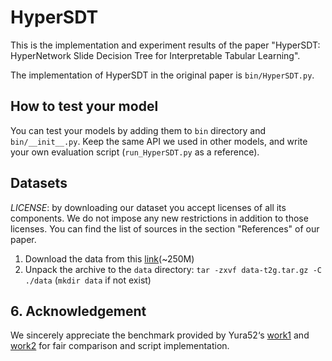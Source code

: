 # HyperSDT
This is the implementation and experiment results of the paper "HyperSDT: HyperNetwork Slide Decision Tree for
Interpretable Tabular Learning".

The implementation of HyperSDT in the original paper is `bin/HyperSDT.py`.

## How to test your model

You can test your models by adding them to `bin` directory and `bin/__init__.py`. Keep the same API we used in other models, and write your own evaluation script (`run_HyperSDT.py` as a reference).

## Datasets

*LICENSE*: by downloading our dataset you accept licenses of all its components. We do not impose any new restrictions in addition to those licenses. You can find the list of sources in the section "References" of our paper.

1. Download the data from this [link](https://huggingface.co/datasets/Sinario/hypersdt/tree/main)(~250M)
2. Unpack the archive to the `data` directory: `tar -zxvf data-t2g.tar.gz -C ./data` (`mkdir data` if not exist)

## 6. Acknowledgement

We sincerely appreciate the benchmark provided by Yura52‘s [work1](https://github.com/Yura52/tabular-dl-revisiting-models) and [work2](https://github.com/yandex-research/tabular-dl-num-embeddings) for fair comparison and script implementation.